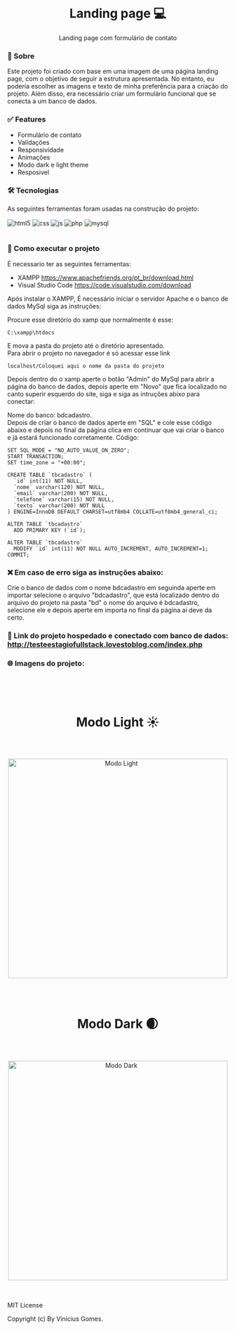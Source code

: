 <h1 align="center">Landing page 💻</h1>

<p align="center">Landing page com formulário de contato</p>

### 📌 Sobre

Este projeto foi criado com base em uma imagem de uma página landing page, com o objetivo de seguir a estrutura apresentada. No entanto, eu poderia escolher as imagens e texto de minha preferência para a criação do projeto. Além disso, era necessário criar um formulário funcional que se conecta a um banco de dados.

### ✅ Features

- Formulário de contato
- Validações
- Responsividade
- Animações 
- Modo dark e light theme
- Resposivel

### 🛠 Tecnologias

As seguintes ferramentas foram usadas na construção do projeto:

<div style="display: inline_block">
  <img align="center" alt="html5" src="https://img.shields.io/badge/HTML5-E34F26?style=for-the-badge&logo=html5&logoColor=white" />
  <img align="center" alt="css" src="https://img.shields.io/badge/CSS3-1572B6?style=for-the-badge&logo=css3&logoColor=white" />
  <img align="center" alt="js" src="https://img.shields.io/badge/JavaScript-F7DF1E?style=for-the-badge&logo=javascript&logoColor=black" />
  <img align="center" alt="php" src="https://img.shields.io/badge/PHP-777BB4?style=for-the-badge&logo=php&logoColor=white" />
  <img align="center" alt="mysql" src="https://img.shields.io/badge/MySQL-005C84?style=for-the-badge&logo=mysql&logoColor=white" />
</div><br/>

### 📝 Como executar o projeto
É necessario ter as seguintes ferramentas:
- XAMPP https://www.apachefriends.org/pt_br/download.html
- Visual Studio Code https://code.visualstudio.com/download

Após instalar o XAMPP, É necessário iniciar o servidor Apache e o banco de dados MySql siga as instruções:

Procure esse diretório do xamp que normalmente é esse:
```
C:\xampp\htdocs
```

E mova a pasta do projeto até o diretório apresentado. <br>
Para abrir o projeto no navegador é só acessar esse link
```
localhost/Coloquei aqui o nome da pasta do projeto
```
Depois dentro do o xamp aperte o botão "Admin" do MySql para abrir a página do banco de dados, depois aperte em "Novo" que 
fica localizado no canto superir esquerdo do site, siga e siga as intruções abixo para conectar:<br>

Nome do banco: bdcadastro.<br>
Depois de criar o banco de dados aperte em "SQL" e cole esse código abaixo e depois no final da página clica em continuar que vai criar o banco e já estará funcionado corretamente. Código:

```
SET SQL_MODE = "NO_AUTO_VALUE_ON_ZERO";
START TRANSACTION;
SET time_zone = "+00:00";

CREATE TABLE `tbcadastro` (
  `id` int(11) NOT NULL,
  `nome` varchar(120) NOT NULL,
  `email` varchar(200) NOT NULL,
  `telefone` varchar(15) NOT NULL,
  `texto` varchar(200) NOT NULL
) ENGINE=InnoDB DEFAULT CHARSET=utf8mb4 COLLATE=utf8mb4_general_ci;

ALTER TABLE `tbcadastro`
  ADD PRIMARY KEY (`id`);

ALTER TABLE `tbcadastro`
  MODIFY `id` int(11) NOT NULL AUTO_INCREMENT, AUTO_INCREMENT=1;
COMMIT;
```

### ❌ Em caso de erro siga as instruções abaixo:

Crie o banco de dados com o nome bdcadastro em seguinda aperte em importar selecione o arquivo "bdcadastro", que está localizado dentro do arquivo do projeto na pasta "bd" o nome do arquivo é bdcadastro, selecione ele e depois aperte em importa no final da página ai deve da certo.

### 🔗 Link do projeto hospedado e conectado com banco de dados: http://testeestagiofullstack.lovestoblog.com/index.php
### 🌐 Imagens do projeto:

<br><br><br>
<h1 align="center">Modo Light ☀️</h1>
<br><br>
<p align="center">
  <img width="500" src="https://user-images.githubusercontent.com/81267688/227668550-24084ab9-6148-4e6f-9986-64310d512664.png" alt="Modo Light">
</p>
<br><br>

<h1 align="center">Modo Dark 🌒</h1>
<br><br>
<p align="center">
  <img width="500" src="https://user-images.githubusercontent.com/81267688/227668591-a6577898-c2f0-43fa-8881-113809186564.png" alt="Modo Dark">
</p>

<br>
<br>
MIT License

Copyright (c) By Vinicius Gomes.



